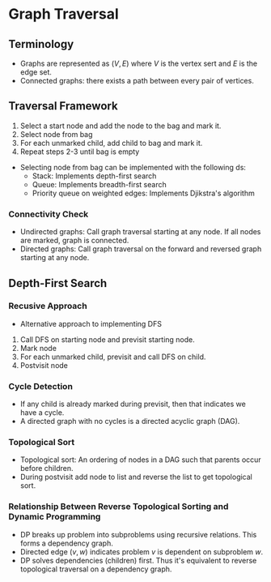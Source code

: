 # Graph Traversal
## Terminology
* Graphs are represented as $(V, E)$ where $V$ is the vertex sert and $E$ is the edge set.
* Connected graphs: there exists a path between every pair of vertices.

## Traversal Framework
1. Select a start node and add the node to the bag and mark it.
2. Select node from bag
3. For each unmarked child, add child to bag and mark it. 
4. Repeat steps 2-3 until bag is empty

* Selecting node from bag can be implemented with the following ds:
  * Stack: Implements depth-first search
  * Queue: Implements breadth-first search
  * Priority queue on weighted edges: Implements Djikstra's algorithm
 
### Connectivity Check
* Undirected graphs: Call graph traversal starting at any node. If all nodes are marked, graph is connected.
* Directed graphs: Call graph traversal on the forward and reversed graph starting at any node. 
 
## Depth-First Search
### Recusive Approach 
* Alternative approach to implementing DFS
1. Call DFS on starting node and previsit starting node. 
2. Mark node
3. For each unmarked child, previsit and call DFS on child.
4. Postvisit node

### Cycle Detection
* If any child is already marked during previsit, then that indicates we have a cycle.
* A directed graph with no cycles is a directed acyclic graph (DAG).

### Topological Sort
* Topological sort: An ordering of nodes in a DAG such that parents occur before children.
* During postvisit add node to list and reverse the list to get topological sort. 

### Relationship Between Reverse Topological Sorting and Dynamic Programming 
* DP breaks up problem into subproblems using recursive relations. This forms a dependency graph.
* Directed edge $(v, w)$ indicates problem $v$ is dependent on subproblem $w$.
* DP solves dependencies (children) first. Thus it's equivalent to reverse topological traversal on a dependency graph.







